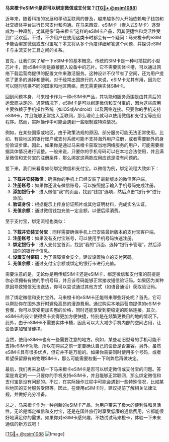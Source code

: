 **马来橙卡eSIM卡是否可以绑定微信或支付宝？[[TG💪+ @esim1088](https://t.me/s/esim1088)]**

近年来，随着科技的发展和移动互联网的普及，越来越多的人开始依赖电子钱包和社交媒体平台进行日常支付和沟通。在马来西亚，eSIM卡（嵌入式SIM卡）逐渐成为一种趋势，尤其是像“马来橙卡”这样的eSIM卡产品，因其便捷性和灵活性受到广泛欢迎。不过，不少用户在使用这类卡时都会有一个疑问：马来橙卡的eSIM卡能否绑定微信或支付宝呢？本文将从多个角度详细解答这个问题，并探讨eSIM卡与主流支付工具之间的关系。

首先，让我们来了解一下eSIM卡的基本概念。传统的SIM卡是一种可插拔的小型芯片卡，而eSIM卡则是直接嵌入设备中的芯片。它不需要实体卡槽，可以通过网络下载运营商提供的配置文件来激活服务。这种设计不仅节省了空间，还为用户提供了更多的选择和便利。对于经常出国旅行的人来说，eSIM卡尤其有用，因为它可以随时切换不同的国家和地区网络，而无需更换实体SIM卡。

回到问题本身，马来橙卡作为一种eSIM卡产品，其功能和服务范围是由其背后的运营商决定的。通常情况下，eSIM卡是可以绑定微信和支付宝的，因为这些应用主要依赖于手机操作系统（如iOS或Android）以及网络连接。只要你的手机支持eSIM卡，并且能够正常接入互联网，那么理论上就可以使用微信和支付宝等应用程序。然而，实际操作中可能会遇到一些限制或特殊情况。

例如，在某些国家或地区，由于政策法规的原因，部分服务可能无法正常使用。比如，有些地区的银行账户或支付系统可能不支持海外用户注册，或者需要额外的身份验证步骤。因此，如果你是通过马来橙卡获取当地网络服务的用户，可能需要根据具体情况进行调整。一般来说，只要你的手机号码可以在本地合法使用，并且满足微信和支付宝的注册条件，那么绑定这两款应用应该是没有问题的。

接下来，我们来看看如何绑定微信和支付宝。以微信为例，绑定流程大致如下：

1. **下载并安装微信**：确保你的手机上已经安装了最新版本的微信客户端。
2. **注册账号**：如果你还没有微信账号，可以按照提示输入手机号码完成注册。
3. **添加银行卡**：进入微信“我”的页面，找到“钱包”选项，然后点击“银行卡”进行添加。
4. **验证身份**：根据提示上传身份证照片或其他证明材料，完成实名认证。
5. **充值余额**：通过微信钱包充值一定金额，以便后续消费。

至于支付宝，绑定流程也类似：

1. **下载并安装支付宝**：同样需要确保手机上已安装最新版本的支付宝客户端。
2. **注册账号**：如果没有支付宝账号，可以使用手机号码快速注册。
3. **绑定银行卡**：进入支付宝首页，找到“我的”页面，选择“银行卡管理”，然后添加你的银行卡信息。
4. **设置支付密码**：为了保障资金安全，建议设置独立的支付密码。
5. **充值余额**：通过支付宝余额或绑定的银行卡进行充值。

需要注意的是，无论你是用传统SIM卡还是eSIM卡，绑定微信和支付宝的前提是你必须拥有有效的手机号码，并且该号码能够正常接收短信验证码。如果因为某种原因导致短信无法送达，你可以尝试通过其他方式（如语音通话）获取验证码。

除了绑定微信和支付宝外，马来橙卡的eSIM卡还能带来哪些好处呢？首先，它可以帮助你在国外旅行时避免高昂的漫游费用。通过购买本地运营商提供的eSIM卡套餐，你可以享受更加实惠的价格，同时还能享受到更稳定的网络连接。其次，eSIM卡的设计使得换卡变得更加方便快捷，特别是在频繁更换目的地的情况下。此外，由于eSIM卡不需要实体卡槽，因此可以大大减少手机内部的空间占用，让设备更加轻薄便携。

当然，使用eSIM卡也有一些需要注意的地方。例如，某些老旧型号的手机可能不支持eSIM卡功能，所以在购买之前一定要确认自己的设备是否兼容。另外，虽然eSIM卡具有很多优点，但它并不是万能的。如果你需要同时使用多个号码，或者希望保留原有的物理SIM卡，那么可能需要权衡一下利弊后再做决定。

最后，我们再来总结一下马来橙卡eSIM卡是否可以绑定微信或支付宝的问题。答案是肯定的——只要你的手机支持eSIM卡，并且能够正常联网，那么绑定微信和支付宝是没有问题的。不过，在实际操作过程中可能会遇到一些特殊情况，比如某些地区的支付服务受限等。因此，在使用eSIM卡时，建议提前了解相关法律法规，并做好充分准备。

总之，马来橙卡作为一种创新的eSIM卡产品，为用户带来了极大的便利性和灵活性。无论是绑定微信和支付宝，还是在国外旅行时享受低廉的通信费用，它都能很好地满足你的需求。如果你对eSIM卡感兴趣，不妨试试马来橙卡，体验一下未来通信的新方式吧！

[[TG💪+ @esim1088](https://t.me/s/esim1088) ![Image](https://i.postimg.cc/4NQfJmqS/Snipaste-2025-05-13-00-14-12.png)]